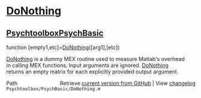 # [DoNothing](DoNothing)
## [Psychtoolbox](Psychtoolbox)[PsychBasic](PsychBasic)

function [empty1,etc]=[DoNothing](DoNothing)([arg1],[etc])  
  
[DoNothing](DoNothing) is a dummy MEX routine used to measure Matlab's overhead  
in calling MEX functions. Input arguments are ignored. [DoNothing](DoNothing)  
returns an empty matrix for each explicitly provided output argument.  




<div class="code_header" style="text-align:right;">
  <span style="float:left;">Path&nbsp;&nbsp;</span> <span class="counter">Retrieve <a href=
  "https://raw.github.com/Psychtoolbox-3/Psychtoolbox-3/beta/Psychtoolbox/PsychBasic/DoNothing.m">current version from GitHub</a> | View <a href=
  "https://github.com/Psychtoolbox-3/Psychtoolbox-3/commits/beta/Psychtoolbox/PsychBasic/DoNothing.m">changelog</a></span>
</div>
<div class="code">
  <code>Psychtoolbox/PsychBasic/DoNothing.m</code>
</div>

